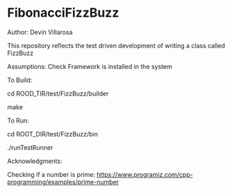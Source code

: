 # FibonacciFizzBuzzAuthor: Devin VillarosaThis repository reflects the test driven development of writing a class called FizzBuzzAssumptions: Check Framework is installed in the systemTo Build:cd ROOD_TIR/test/FizzBuzz/buildermakeTo Run:cd ROOT_DIR/test/FizzBuzz/bin./runTestRunnerAcknowledgments:Checking if a number is prime: https://www.programiz.com/cpp-programming/examples/prime-number